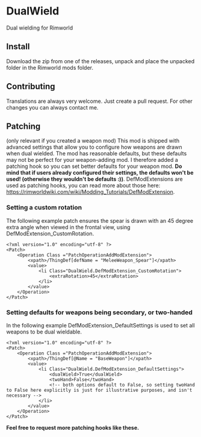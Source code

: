 # DualWield
Dual wielding for Rimworld

## Install

Download the zip from one of the releases, unpack and place the unpacked folder in the Rimworld mods folder. 

## Contributing

Translations are always very welcome. Just create a pull request. For other changes you can always contact me. 

## Patching 

(only relevant if you created a weapon mod)
This mod is shipped with advanced settings that allow you to configure how weapons are drawn when dual wielded. The mod has reasonable defaults, but these defaults may not be perfect for your weapon-adding mod. I therefore added a patching hook so you can set better defaults for your weapon mod. **Do mind that if users already configured their settings, the defaults won't be used! (otherwise they wouldn't be defaults :))**.  DefModExtensions are used as patching hooks, you can read more about those here: https://rimworldwiki.com/wiki/Modding_Tutorials/DefModExtension. 


### Setting a custom rotation
The following example patch ensures the spear is drawn with an 45 degree extra angle when viewed in the frontal view, using DefModExtension_CustomRotation. 
```
<?xml version="1.0" encoding="utf-8" ?>
<Patch>
	<Operation Class ="PatchOperationAddModExtension">
		<xpath>/ThingDef[defName = "MeleeWeapon_Spear"]</xpath>
		<value>
			<li Class="DualWield.DefModExtension_CustomRotation">
				<extraRotation>45</extraRotation>
			</li>
		</value>
	</Operation>
</Patch>
```

### Setting defaults for weapons being secondary, or two-handed
In the following example DefModExtension_DefaultSettings is used to set all weapons to be dual wieldable. 
```
<?xml version="1.0" encoding="utf-8" ?>
<Patch>
	<Operation Class ="PatchOperationAddModExtension">
		<xpath>/ThingDef[@Name = "BaseWeapon"]</xpath>
		<value>
			<li Class="DualWield.DefModExtension_DefaultSettings">
				<dualWield>True</dualWield>
				<twoHand>False</twoHand> 
				<!-- both options default to False, so setting twoHand to False here explicitly is just for illustrative purposes, and isn't necessary -->
			</li>
		</value>
	</Operation>
</Patch>
```
**Feel free to request more patching hooks like these.**
